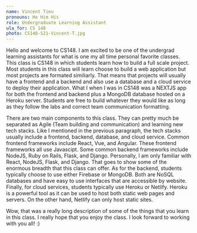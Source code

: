 ```yaml
---
name: Vincent Tieu
pronouns: He Him His
role: Undergraduate Learning Assistant
ula_for: CS 148
photo: CS148-S21-Vincent-T.jpg
---
```


Hello and welcome to CS148. I am excited to be one of the undergrad learning assistants for what is one my all time personal favorite classes. This class is CS148 in which students learn how to build a full scale project. Most students in this class will learn choose to build a web application but most projects are formated similiarly. That means that projects will usually have a frontend and a backend and also use a database and a cloud service to deploy their application. What I when I was in CS148 was a NEXTJS app for both the frontend and backend plus a MongoDB database hosted on a Heroku server. Students are free to build whatever they would like as long as they follow the labs and correct team communication formatting. 

There are two main components to this class. They can pretty much be separated as Agile (Team building and communication) and learning new tech stacks. Like I mentioned in the previous paragraph, the tech stacks usually include a frontend, backend, database, and cloud service. Common frontend frameworks include React, Vue, and Angular. These frontend frameworks all use Javascipt. Some common backend frameworks include NodeJS, Ruby on Rails, Flask, and Django. Personally, I am only familiar with React, NodeJS, Flask, and Django. That goes to show some of the enormous breadth that this class can offer. As for the backend, students typically choose to use either Firebase or MongoDB. Both are NoSQL databases and have easy to use interfaces that are accessible by website. Finally, for cloud services, students typically use Heroku or Netlify. Heroku is a powerful tool as it can be used to host both static web pages and servers. On the other hand, Netlify can only host static sites.

Wow, that was a really long description of some of the things that you learn in this class. I really hope that you enjoy the class. I look forward to working with you all! :)
